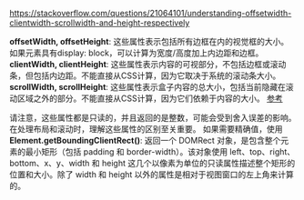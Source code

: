 https://stackoverflow.com/questions/21064101/understanding-offsetwidth-clientwidth-scrollwidth-and-height-respectively

**offsetWidth, offsetHeight**: 这些属性表示包括所有边框在内的视觉框的大小。如果元素具有display: block，可以计算为宽度/高度加上内边距和边框。
**clientWidth, clientHeight**: 这些属性表示内容的可视部分，不包括边框或滚动条，但包括内边距。不能直接从CSS计算，因为它取决于系统的滚动条大小。
**scrollWidth, scrollHeight**: 这些属性表示盒子内容的总大小，包括当前隐藏在滚动区域之外的部分。不能直接从CSS计算，因为它们依赖于内容的大小。
[参考](https://jsfiddle.net/y8Y32/25/)

请注意，这些属性都是只读的，并且返回的是整数，可能会受到舍入误差的影响。在处理布局和滚动时，理解这些属性的区别至关重要。
如果需要精确值，使用**Element.getBoundingClientRect()**:
返回一个 DOMRect 对象，是包含整个元素的最小矩形（包括 padding 和 border-width）。该对象使用 left、top、right、bottom、x、y、width 和 height 这几个以像素为单位的只读属性描述整个矩形的位置和大小。除了 width 和 height 以外的属性是相对于视图窗口的左上角来计算的。